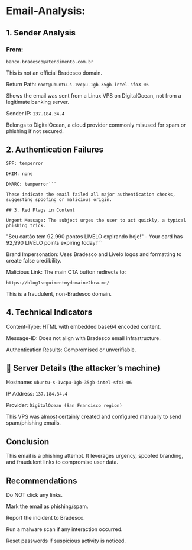 # Email-Analysis:

## 1. Sender Analysis

### From:

 ```banco.bradesco@atendimento.com.br```

This is not an official Bradesco domain.

Return Path: ```root@ubuntu-s-1vcpu-1gb-35gb-intel-sfo3-06```

Shows the email was sent from a Linux VPS on DigitalOcean, not from a legitimate banking server.

Sender IP: ```137.184.34.4```

Belongs to DigitalOcean, a cloud provider commonly misused for spam or phishing if not secured.

## 2. Authentication Failures
```
SPF: temperror

DKIM: none

DMARC: temperror```

These indicate the email failed all major authentication checks, suggesting spoofing or malicious origin.

## 3. Red Flags in Content

Urgent Message: The subject urges the user to act quickly, a typical phishing trick.
```
"Seu cartão tem 92.990 pontos LIVELO expirando hoje!" -  Your card has 92,990 LIVELO points expiring today!```

Brand Impersonation: Uses Bradesco and Livelo logos and formatting to create false credibility.

Malicious Link: The main CTA button redirects to:
```
https://blog1seguimentmydomaine2bra.me/
```
This is a fraudulent, non-Bradesco domain.

## 4. Technical Indicators

Content-Type: HTML with embedded base64 encoded content.

Message-ID: Does not align with Bradesco email infrastructure.

Authentication Results: Compromised or unverifiable.

## 📍 Server Details (the attacker’s machine)
Hostname: ```ubuntu-s-1vcpu-1gb-35gb-intel-sfo3-06```

IP Address: ```137.184.34.4```

Provider: ```DigitalOcean (San Francisco region)```

This VPS was almost certainly created and configured manually to send spam/phishing emails.

## Conclusion

This email is a phishing attempt. It leverages urgency, spoofed branding, and fraudulent links to compromise user data.

## Recommendations

Do NOT click any links.

Mark the email as phishing/spam.

Report the incident to Bradesco.

Run a malware scan if any interaction occurred.

Reset passwords if suspicious activity is noticed.

